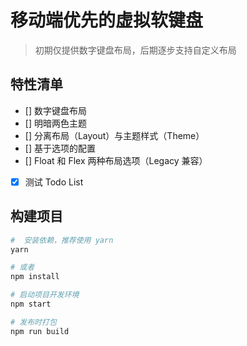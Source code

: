 # 移动端优先的虚拟软键盘
> 初期仅提供数字键盘布局，后期逐步支持自定义布局

## 特性清单

- [] 数字键盘布局
- [] 明暗两色主题
- [] 分离布局（Layout）与主题样式（Theme）
- [] 基于选项的配置
- [] Float 和 Flex 两种布局选项（Legacy 兼容）
- [x] 测试 Todo List

## 构建项目

```bash
#  安装依赖，推荐使用 yarn
yarn

# 或者
npm install

# 启动项目开发环境
npm start

# 发布时打包
npm run build
```